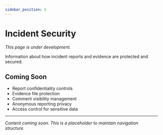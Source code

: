 ```yaml
---
sidebar_position: 5
---
```


# Incident Security

*This page is under development.*

Information about how incident reports and evidence are protected and secured.

## Coming Soon

- Report confidentiality controls
- Evidence file protection
- Comment visibility management
- Anonymous reporting privacy
- Access control for sensitive data

---

*Content coming soon. This is a placeholder to maintain navigation structure.* 